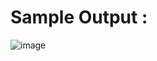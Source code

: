 # Sample Output :

![image](https://github.com/user-attachments/assets/e4711022-0100-4f4a-9596-2a03b3e1378a)
